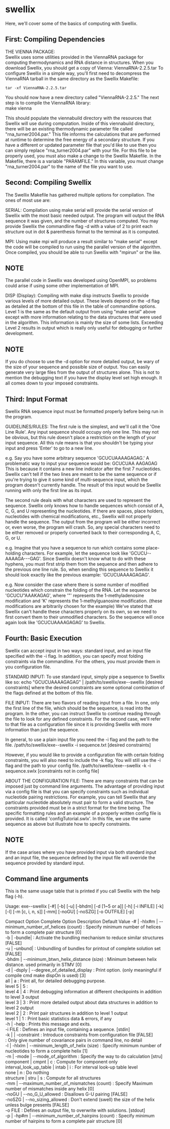 # swellix
Here, we'll cover some of the basics of computing with Swellix.


First: Compiling Dependencies
------------------------------------------------------------------------------------------

THE VIENNA PACKAGE:<br>
Swellix uses some utilities provided in the ViennaRNA package for computing thermodynamics and RNA distance in structures.
When you download Swellix, you should get a copy of Vienna: ViennaRNA-2.2.5.tar
To configure Swellix in a simple way, you'll first need to decompress the ViennaRNA tarball in the same directory as
the Swellix Makefile:<br>
```
tar -xf ViennaRNA-2.2.5.tar
```

You should now have a new directory called "ViennaRNA-2.2.5." The next step is to compile the ViennaRNA
library:<br>
    make vienna

This should populate the viennabuild directory with the resources that Swellix will use during computation. Inside of this
viennabuild directory, there will be an existing thermodynamic parameter file called "rna_turner2004.par." This file
informs the calculations that are performed at runtime to determine the free energy of a secondary structure. If you have
a different or updated parameter file that you'd like to use then you can simply replace "rna_turner2004.par" with your
file. For this file to be properly used, you must also make a change to the Swellix Makefile. In the Makefile, there is a
variable "PARAMFILE." In this variable, you must change "rna_turner2004.par" to the name of the file you want to use.


Second: Compiling Swellix
------------------------------------------------------------------------------------------
The Swellix Makefile has gathered multiple options for compilation. The ones of most use are:

SERIAL:
Compilation using 
    make serial
will provide the serial version of Swellix with the most basic needed output. The program
will output the RNA sequence it was given, and the number of structures computed. You may provide Swellix the commandline
flag -d with a value of 2 to print each structure out in dot & parenthesis format to the terminal as it is computed.


MPI:
Using
    make mpi
will produce a result similar to "make serial" except the code will be compiled to run using the parallel
version of the algorithm. Once compiled, you should be able to run Swellix with "mpirun" or the like.

## NOTE ##
The parallel code in Swellix was developed using OpenMPI, so problems could arise if using some other implementation of MPI.


DISP (Display):
Compiling with
    make disp
instructs Swellix to provide various levels of more detailed output. These levels depend on the
-d flag as detailed at the bottom of this file in the table of commandline options.
Level 1 is the same as the default output from using "make serial" above except with more information relating to the data
structures that were used in the algorithm. This information is mainly the size of some lists. 
Exceeding Level 2 results in output which is really only useful for debugging or further development. 

## NOTE ## 
If you do choose to use the -d option for more detailed output, be wary of the size of your sequence and possible size of
output. You can easily generate very large files from the output of structures alone. This is not to mention the debugging
text if you have the display level set high enough. It all comes down to your imposed constraints.


Third: Input Format
------------------------------------------------------------------------------------------
Swellix RNA sequence input must be formatted properly before being run in the program.


GUIDELINES/RULES:
The first rule is the simplest, and we'll call it the 'One Line Rule'. Any input sequence should occupy only one line. This
may not be obvious, but this rule doesn't place a restriction on the length of your input sequence. All this rule means is
that you shouldn't be typing your input and press 'Enter' to go to a new line. 

e.g.
Say you have some arbitrary sequence 'GCUCUAAAAGAGAG.' A problematic way to input your sequence would be:
GCUCUAA
AAGAGAG
This is because it contains a new line indicator after the first 7 nucleotides. Swellix can't tell if the two lines are
meant to be the same sequence or if you're trying to give it some kind of multi-sequence input, which the program doesn't
currently handle. The result of this input would be Swellix running with only the first line as its input.

The second rule deals with what characters are used to represent the sequence. Swellix only knows how to handle
sequences which consist of A, C, G, and U representing the nucleotides. If there are spaces, place holders, nucleotides
with chemical modifications, etc., Swellix will not properly handle the sequence. The output from the program will be
either incorrect or, even worse, the program will crash. So, any special characters need to be either removed or properly
converted back to their corresponding A, C, G, or U.

e.g.
Imagine that you have a sequence to run which contains some place-holding characters. For example, let the sequence look
like 'GCUCU--AAAAGA---GAG'.
Since Swellix doesn't know what to do with these hyphens, you must first strip them from the sequence and then adhere to
the previous one line rule. So, when sending this sequence to Swellix it should look exactly like the previous example:
'GCUCUAAAAGAGAG'.

e.g.
Now consider the case where there is some number of modified nucleotides which constrain the folding of the RNA. Let the
sequence be 'GCUCU"AAAKAGAG', where '"' represents the 1-methyladenosine modification and 'K' represents the
1-methylguanosine modification. (these modifications are arbitrarily chosen for the example)
We've stated that Swellix can't handle these characters properly on its own, so we need to first convert them to their
unmodified characters. So the sequence will once again look like 'GCUCUAAAAGAGAG' to Swellix. 


Fourth: Basic Execution
------------------------------------------------------------------------------------------
Swellix can accept input in two ways: standard input, and an input file specified with the -i flag. In addition, you can
specify most folding constraints via the commandline. For the others, you must provide them in you configuration file.


STANDARD INPUT:
To use standard input, simply pipe a sequence to Swellix like so:
	echo "GCUCUAAAAGAGAG" | /path/to/swellix/exe--swellix [desired constraints]
where the desired constraints are some optional combination of the flags defined at the bottom of this file.


FILE INPUT:
There are two flavors of reading input from a file. In one, only the first line of the file, which should be the sequence,
is read into the program. In the other, you can instruct Swellix to continue reading through the file to look for any
defined constraints. For the second case, we'll refer to that file as a configuration file since it is providing Swellix
with more information than just the sequence.

In general, to use a plain input file you need the -i flag and the path to the file.
	/path/to/swellix/exe--swellix -i sequence.txt [desired constraints]

However, if you would like to provide a configuration file with certain folding constraints, you will also need to include
the -k flag. You will still use the -i flag and the path to your config file.
	/path/to/swellix/exe--swellix -k -i sequence.swlx [constraints not in config file]

ABOUT THE CONFIGURATION FILE:
There are many constraints that can be imposed just by command line arguments. The advantage of providing input via a
config file is that you can specify constraints such as individual nucleotide pairing restrictions. For example, you can
tell Swellix that any particular nucleotide absolutely must pair to form a valid structure. The constraints provided must
be in a strict format for the time being. The specific formatting rules and an example of a properly written config file
is provided. It is called 'configTutorial.swlx'. In this file, we use the same sequence as above but illustrate how to 
specify constraints.

## NOTE ##
If the case arises where you have provided input via both standard input and an input file, the sequence defined by the
input file will override the sequence provided by standard input.


Command line arguments
------------------------------------------------------------------------------------------
This is the same usage table that is printed if you call Swellix with the help flag (-h).


Usage: exe--swellix  [-#]  [-b] [-u] [-bhdm]  [-d [1~5 or a]]  [-h]  [-i INFILE]  [-k]  [-l]  [-m [c, i, n, s]]  [-mm]  [-noGU]  [-noSZG]  [-o OUTFILE]  [-p]

Compact Option  Complete Option                        Description                                                           Default Value
-# | -hlx#m | --minimum_number_of_helices    (count) : Specify minimum number of helices to form a complete pair structure   [0]          
-b | -bundle|                                        : Activate the bundling mechanism to reduce similar structures          [FALSE]      
-u | -unbund|                                        : Unbundling of bundles for printout of complete solution set           [FALSE]      
     -bhdm  | --minimum_btwn_helix_distance  (size)  : Minimum between helix distance. used primarily in STMV                [0]          
-d | -dsply | --degree_of_detailed_display           : Print option. (only meaningful if compile cmd make dispOn is used)    [3]          
                                         all     | a : Print all, for detailed debugging purpose.                                         
                                         level 5 | 5 :                                                                                    
                                         level 4 | 4 : Print debugging information at different checkpoints in addition to level 3 output                                                                                   
                                         level 3 | 3 : Print more detailed output about data structures in addition to level 2 output                                    
                                         level 2 | 2 : Print pair structures in addition to level 1 output                             
                                         level 1 | 1 : Print basic statistics data & errors, if any                                  
-h | -help                                           : Prints this message and exits.                                                     
-i FILE                                              : Defines an input file, containing a sequence.                         [stdin]      
-k |        | -constraint                            : Introduce constraints from configuration file                         [FALSE]      
                                                     : Only give number of covariance pairs in command line, no detail                    
-l | -hlxlm | --minimum_length_of_helix      (size)  : Specify minimum number of nucleotides to form a complete helix        [1]          
-m | -mode  | --mode_of_algorithm                    : Specify the way to do calculation                                     [stru]       
                component              | cmpnt | c   : Compute for component only                                                         
                interval_look_up_table | intab | i   : For interval look-up table level                                                   
                none                           | n   : Do nothing                                                                         
                structure              | stru  | s   : Compute for all structures                                                         
     -mm    | --maximum_number_of_mismatches (count) : Specify Maximum number of mismatches inside any helix                 [0]          
     -noGU  | --no_G_U_allowed                       : Disallows G-U pairing                                                 [FALSE]      
     -noSZG | --no_sizing_allowed                    : Don't extend (swell) the size of the helix unless bulge presents      [FALSE]      
-o FILE                                              : Defines an output file, to overwrite with solutions.                  [stdout]     
-p | -hp#m  | --minimum_number_of_hairpins   (count) : Specify minimum number of hairpins to form a complete pair structure  [0]  
